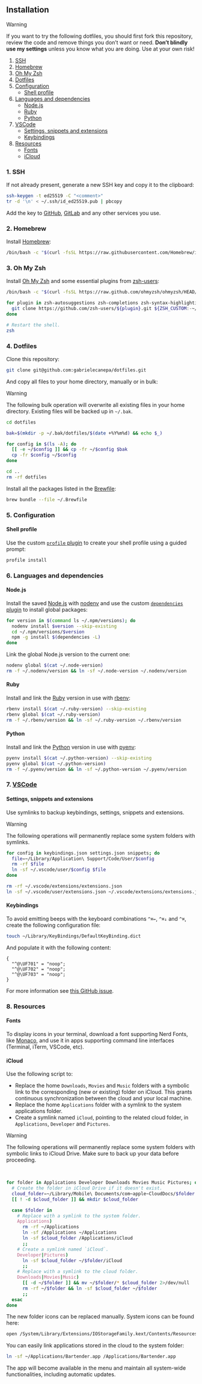 ## Installation

> [!WARNING]
> If you want to try the following dotfiles, you should first fork this repository, review the code and remove things you don’t want or need. **Don’t blindly use my settings** unless you know what you are doing. Use at your own risk!

<!-- no toc -->
1. [SSH](#1-ssh)
2. [Homebrew](#2-homebrew)
3. [Oh My Zsh](#3-oh-my-zsh)
4. [Dotfiles](#4-dotfiles)
5. [Configuration](#5-configuration)
    - [Shell profile](#shell-profile)
6. [Languages and dependencies](#6-languages-and-dependencies)
    - [Node.js](#nodejs)
    - [Ruby](#ruby)
    - [Python](#python)
7. [VSCode](#7-vscode)
    - [Settings, snippets and extensions](#settings-snippets-and-extensions)
    - [Keybindings](#keybindings)
8. [Resources](#8-resources)
   - [Fonts](#fonts)
   - [iCloud](#icloud)

### 1. SSH

If not already present, generate a new SSH key and copy it to the clipboard:

```sh
ssh-keygen -t ed25519 -C "<comment>"
tr -d '\n' < ~/.ssh/id_ed25519.pub | pbcopy
```

Add the key to [GitHub](https://github.com/settings/ssh/new), [GitLab](https://gitlab.com/-/profile/keys) and any other services you use.

### 2. Homebrew

Install [Homebrew](https://brew.sh):

```sh
/bin/bash -c "$(curl -fsSL https://raw.githubusercontent.com/Homebrew/install/HEAD/install.sh)"
```

### 3. Oh My Zsh

Install [Oh My Zsh](https://ohmyz.sh) and some essential plugins from [zsh-users](https://github.com/zsh-users):

```sh
/bin/bash -c "$(curl -fsSL https://raw.github.com/ohmyzsh/ohmyzsh/HEAD/tools/install.sh)"

for plugin in zsh-autosuggestions zsh-completions zsh-syntax-highlighting; do
  git clone https://github.com/zsh-users/${plugin}.git ${ZSH_CUSTOM:-~/.oh-my-zsh/custom}/plugins/${plugin}
done

# Restart the shell.
zsh
```

### 4. Dotfiles

Clone this repository:

```sh
git clone git@github.com:gabrielecanepa/dotfiles.git
```

And copy all files to your home directory, manually or in bulk:

> [!WARNING]
> The following bulk operation will overwrite all existing files in your home directory. Existing files will be backed up in `~/.bak`.

```sh
cd dotfiles

bak=$(mkdir -p ~/.bak/dotfiles/$(date +%Y%m%d) && echo $_)

for config in $(ls -A); do
  [[ -e ~/$config ]] && cp -fr ~/$config $bak
  cp -fr $config ~/$config
done

cd ..
rm -rf dotfiles
```

Install all the packages listed in the [Brewfile](/.Brewfile):

```sh
brew bundle --file ~/.Brewfile
```

### 5. Configuration

#### Shell profile

Use the custom [`profile` plugin](/.zsh/plugins/profile/profile.plugin.zsh) to create your shell profile using a guided prompt:

```sh
profile install
```

### 6. Languages and dependencies

#### Node.js

Install the saved [Node.js](https://nodejs.org) with [nodenv](https://github.com/nodenv/nodenv) and use the custom [`dependencies` plugin](/.zsh/plugins/dependencies/dependencies.plugin.zsh) to install global packages:

```sh
for version in $(command ls ~/.npm/versions); do
  nodenv install $version --skip-existing
  cd ~/.npm/versions/$version
  npm -g install $(dependencies -L)
done
```

Link the global Node.js version to the current one:

```sh
nodenv global $(cat ~/.node-version)
rm -f ~/.nodenv/version && ln -sf ~/.node-version ~/.nodenv/version
```

#### Ruby

Install and link the [Ruby](https://www.ruby-lang.org) version in use with [rbenv](https://github.com/rbenv/rbenv):

```sh
rbenv install $(cat ~/.ruby-version) --skip-existing
rbenv global $(cat ~/.ruby-version)
rm -f ~/.rbenv/version && ln -sf ~/.ruby-version ~/.rbenv/version
```

#### Python

Install and link the [Python](https://www.python.org) version in use with [pyenv](https://github.com/pyenv/pyenv):

```sh
pyenv install $(cat ~/.python-version) --skip-existing
pyenv global $(cat ~/.python-version)
rm -f ~/.pyenv/version && ln -sf ~/.python-version ~/.pyenv/version
```

### 7. [VSCode](https://code.visualstudio.com)

#### Settings, snippets and extensions

Use symlinks to backup keybindings, settings, snippets and extensions.

> [!WARNING]
> The following operations will permanently replace some system folders with symlinks.

```sh
for config in keybindings.json settings.json snippets; do
  file=~/Library/Application\ Support/Code/User/$config
  rm -rf $file
  ln -sf ~/.vscode/user/$config $file
done

rm -rf ~/.vscode/extensions/extensions.json
ln -sf ~/.vscode/user/extensions.json ~/.vscode/extensions/extensions.json
```

#### Keybindings

To avoid emitting beeps with the keyboard combinations `^⌘←`, `^⌘↓` and `^⌘`, create the following configuration file:

```sh
touch ~/Library/KeyBindings/DefaultKeyBinding.dict
```

And populate it with the following content:

```
{
  "^@\UF701" = "noop";
  "^@\UF702" = "noop";
  "^@\UF703" = "noop";
}
```

For more information see [this GitHub issue](https://github.com/electron/electron/issues/2617#issuecomment-571447707).

### 8. Resources

#### Fonts
    
To display icons in your terminal, download a font supporting Nerd Fonts, like [Monaco](https://github.com/Karmenzind/monaco-nerd-fonts/tree/master/fonts), and use it in apps supporting command line interfaces (Terminal, iTerm, VSCode, etc).

#### iCloud

Use the following script to:
- Replace the home `Downloads`, `Movies` and `Music` folders with a symbolic link to the corresponding (new or existing) folder on iCloud. This grants continuous synchronization between the cloud and your local machine.
- Replace the home `Applications` folder with a symlink to the system applications folder.
- Create a symlink named `iCloud`, pointing to the related cloud folder, in `Applications`, `Developer` and `Pictures`.

> [!WARNING]
> The following operations will permanently replace some system folders with symbolic links to iCloud Drive. Make sure to back up your data before proceeding.

<br>

```sh
for folder in Applications Developer Downloads Movies Music Pictures; do
  # Create the folder in iCloud Drive if it doesn't exist.
  cloud_folder=~/Library/Mobile\ Documents/com~apple~CloudDocs/$folder
  [[ ! -d $cloud_folder ]] && mkdir $cloud_folder

  case $folder in
    # Replace with a symlink to the system folder.
    Applications)
      rm -rf ~/Applications 
      ln -sf /Applications ~/Applications
      ln -sf $cloud_folder /Applications/iCloud
      ;;
    # Create a symlink named `iCloud`.
    Developer|Pictures)
      ln -sf $cloud_folder ~/$folder/iCloud
      ;;
    # Replace with a symlink to the cloud folder.
    Downloads|Movies|Music)
      [[ -d ~/$folder ]] && mv ~/$folder/* $cloud_folder 2>/dev/null
      rm -rf ~/$folder && ln -sf $cloud_folder ~/$folder
      ;;
  esac
done
```

The new folder icons can be replaced manually. System icons can be found here:

```sh
open /System/Library/Extensions/IOStorageFamily.kext/Contents/Resources
```

You can easily link applications stored in the cloud to the system folder:

```sh
ln -sf ~/Applications/Bartender.app /Applications/Bartender.app
``` 

The app will become available in the menu and maintain all system-wide functionalities, including automatic updates.
